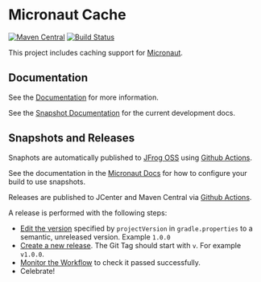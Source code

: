 # Micronaut Cache

[![Maven Central](https://img.shields.io/maven-central/v/io.micronaut.cache/micronaut-cache-ehcache.svg?label=Maven%20Central)](https://search.maven.org/search?q=g:%22io.micronaut.cache%22%20AND%20a:%22micronaut-cache-ehcache%22)
[![Build Status](https://github.com/micronaut-projects/micronaut-cache/workflows/Java%20CI/badge.svg)](https://github.com/micronaut-projects/micronaut-cache/actions)

This project includes caching support for [Micronaut](http://micronaut.io).

## Documentation

See the [Documentation](https://micronaut-projects.github.io/micronaut-cache/latest/guide) for more information.

See the [Snapshot Documentation](https://micronaut-projects.github.io/micronaut-cache/snapshot/guide) for the 
current development docs.

## Snapshots and Releases

Snaphots are automatically published to [JFrog OSS](https://oss.jfrog.org/artifactory/oss-snapshot-local/) using [Github Actions](https://github.com/micronaut-projects/micronaut-openapi/actions).

See the documentation in the [Micronaut Docs](https://docs.micronaut.io/latest/guide/index.html#usingsnapshots) for how to configure your build to use snapshots.

Releases are published to JCenter and Maven Central via [Github Actions](https://github.com/micronaut-projects/micronaut-cache/actions).

A release is performed with the following steps:

* [Edit the version](https://github.com/micronaut-projects/micronaut-cache/edit/master/gradle.properties) specified by `projectVersion` in `gradle.properties` to a semantic, unreleased version. Example `1.0.0`
* [Create a new release](https://github.com/micronaut-projects/micronaut-cache/releases/new). The Git Tag should start with `v`. For example `v1.0.0`.
* [Monitor the Workflow](https://github.com/micronaut-projects/micronaut-cache/actions?query=workflow%3ARelease) to check it passed successfully.
* Celebrate!
